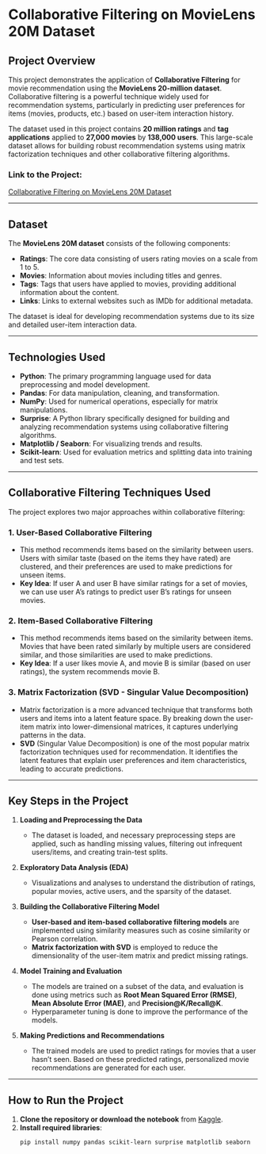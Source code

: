 # Collaborative Filtering on MovieLens 20M Dataset

## Project Overview

This project demonstrates the application of **Collaborative Filtering** for movie recommendation using the **MovieLens 20-million dataset**. Collaborative filtering is a powerful technique widely used for recommendation systems, particularly in predicting user preferences for items (movies, products, etc.) based on user-item interaction history.

The dataset used in this project contains **20 million ratings** and **tag applications** applied to **27,000 movies** by **138,000 users**. This large-scale dataset allows for building robust recommendation systems using matrix factorization techniques and other collaborative filtering algorithms.

### Link to the Project:
[Collaborative Filtering on MovieLens 20M Dataset](https://www.kaggle.com/code/hrishikeshdongre2604/collaborative-filtering)

---

## Dataset

The **MovieLens 20M dataset** consists of the following components:

- **Ratings**: The core data consisting of users rating movies on a scale from 1 to 5.
- **Movies**: Information about movies including titles and genres.
- **Tags**: Tags that users have applied to movies, providing additional information about the content.
- **Links**: Links to external websites such as IMDb for additional metadata.

The dataset is ideal for developing recommendation systems due to its size and detailed user-item interaction data.

---

## Technologies Used

- **Python**: The primary programming language used for data preprocessing and model development.
- **Pandas**: For data manipulation, cleaning, and transformation.
- **NumPy**: Used for numerical operations, especially for matrix manipulations.
- **Surprise**: A Python library specifically designed for building and analyzing recommendation systems using collaborative filtering algorithms.
- **Matplotlib / Seaborn**: For visualizing trends and results.
- **Scikit-learn**: Used for evaluation metrics and splitting data into training and test sets.

---

## Collaborative Filtering Techniques Used

The project explores two major approaches within collaborative filtering:

### 1. **User-Based Collaborative Filtering**
   - This method recommends items based on the similarity between users. Users with similar taste (based on the items they have rated) are clustered, and their preferences are used to make predictions for unseen items.
   - **Key Idea**: If user A and user B have similar ratings for a set of movies, we can use user A’s ratings to predict user B’s ratings for unseen movies.

### 2. **Item-Based Collaborative Filtering**
   - This method recommends items based on the similarity between items. Movies that have been rated similarly by multiple users are considered similar, and those similarities are used to make predictions.
   - **Key Idea**: If a user likes movie A, and movie B is similar (based on user ratings), the system recommends movie B.

### 3. **Matrix Factorization (SVD - Singular Value Decomposition)**
   - Matrix factorization is a more advanced technique that transforms both users and items into a latent feature space. By breaking down the user-item matrix into lower-dimensional matrices, it captures underlying patterns in the data.
   - **SVD** (Singular Value Decomposition) is one of the most popular matrix factorization techniques used for recommendation. It identifies the latent features that explain user preferences and item characteristics, leading to accurate predictions.

---

## Key Steps in the Project

1. **Loading and Preprocessing the Data**
   - The dataset is loaded, and necessary preprocessing steps are applied, such as handling missing values, filtering out infrequent users/items, and creating train-test splits.

2. **Exploratory Data Analysis (EDA)**
   - Visualizations and analyses to understand the distribution of ratings, popular movies, active users, and the sparsity of the dataset.

3. **Building the Collaborative Filtering Model**
   - **User-based and item-based collaborative filtering models** are implemented using similarity measures such as cosine similarity or Pearson correlation.
   - **Matrix factorization with SVD** is employed to reduce the dimensionality of the user-item matrix and predict missing ratings.

4. **Model Training and Evaluation**
   - The models are trained on a subset of the data, and evaluation is done using metrics such as **Root Mean Squared Error (RMSE)**, **Mean Absolute Error (MAE)**, and **Precision@K/Recall@K**.
   - Hyperparameter tuning is done to improve the performance of the models.

5. **Making Predictions and Recommendations**
   - The trained models are used to predict ratings for movies that a user hasn’t seen. Based on these predicted ratings, personalized movie recommendations are generated for each user.

---

## How to Run the Project

1. **Clone the repository or download the notebook** from [Kaggle](https://www.kaggle.com/code/hrishikeshdongre2604/collaborative-filtering).
2. **Install required libraries**:
   ```bash
   pip install numpy pandas scikit-learn surprise matplotlib seaborn
